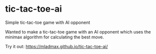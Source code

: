 # tic-tac-toe-ai
Simple tic-tac-toe game with AI opponent

Wanted to make a tic-tac-toe game with an AI opponent which uses the minimax algorithm for calculating the best move.

Try it out: https://mladmax.github.io/tic-tac-toe-ai/